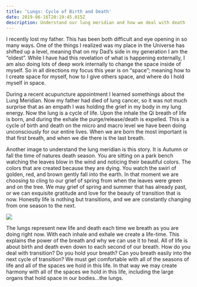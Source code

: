 ```yaml
---
title: 'Lungs: Cycle of Birth and Death'
date: 2019-06-16T20:19:45.015Z
description: Understand our lung meridian and how we deal with death
---
```

I recently lost my father. This has been both difficult and eye opening in so many ways. One of the things I realized was my place in the Universe has shifted up a level, meaning that on my Dad’s side in my generation I am the “oldest”. While I have had this revelation of what is happening externally, I am also doing lots of deep work internally to change the space inside of myself. So in all directions my focus this year is on “space”; meaning how to I create space for myself, how to I give others space, and where do I hold myself in space. 

During a recent acupuncture appointment I learned somethings about the Lung Meridian. Now my father had died of lung cancer, so it was not much surprise that as an empath I was holding the grief in my body in my lung energy. Now the lung is a cycle of life. Upon the inhale the Qi breath of life is born, and during the exhale the purge/release/death is expelled. This is a cycle of birth and death on the micro and macro level we have been doing unconsciously for our entire lives. When we are born the most important is that first breath, and when we die there is the last breath. 

Another image to understand the lung meridian is this story. It is Autumn or fall the time of natures death season. You are sitting on a park bench watching the leaves blow in the wind and noticing their beautiful colors. The colors that are created because they are dying. You watch the swirl of golden, red, and brown gently fall into the earth. In that moment we are choosing to cling to our grief of spring from when the leaves were green and on the tree. We may grief of spring and summer that has already past, or we can exquisite gratitude and love for the beauty of transition that is now. Honestly life is nothing but transitions, and we are constantly changing from one season to the next. 



![](/img/leaves.jpg)

The lungs represent new life and death each time we breath as you are doing right now. With each inhale and exhale we create a life-time. This explains the power of the breath and why we can use it to heal. All of life is about birth and death even down to each second of our breath. How do you deal with transition? Do you hold your breath? Can you breath easily into the next cycle of transition? We must get comfortable with all of the seasons of life and all of the spaces we hold in this life. In that way we may create harmony with all of the spaces we hold in this life, including the large organs that hold space in our bodies...the lungs.
